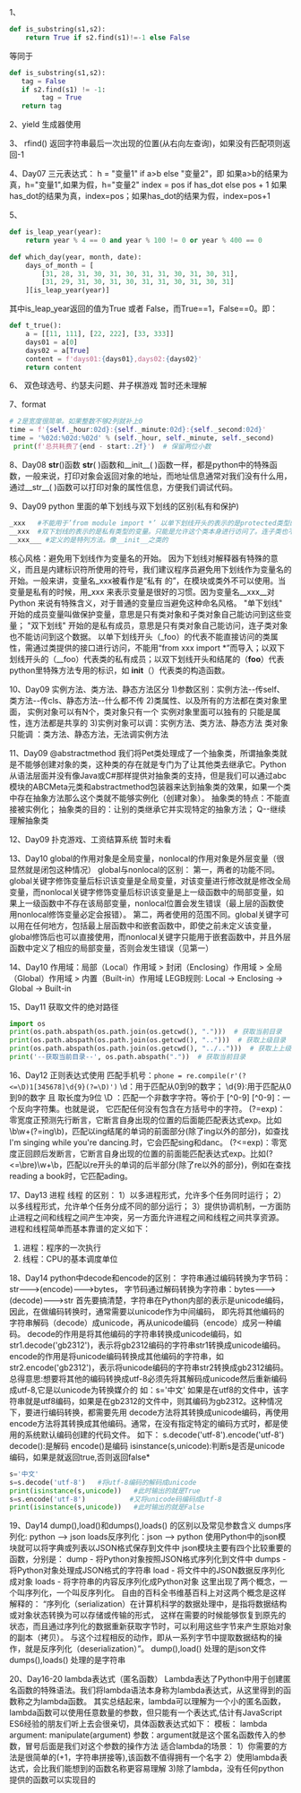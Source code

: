 1、
```python
def is_substring(s1,s2):
    return True if s2.find(s1)!=-1 else False
```
等同于
```python
def is_substring(s1,s2):
   tag = False
   if s2.find(s1) != -1:
        tag = True
   return tag
```

2、yield 生成器使用

3、
rfind() 返回字符串最后一次出现的位置(从右向左查询)，如果没有匹配项则返回-1

4、Day07
三元表达式：
 h = "变量1" if a>b else "变量2"，即 如果a>b的结果为真，h="变量1",如果为假，h="变量2"
 index = pos if has_dot else pos + 1
 如果has_dot的结果为真，index=pos；如果has_dot的结果为假，index=pos+1
 
5、
```python
def is_leap_year(year):
    return year % 4 == 0 and year % 100 != 0 or year % 400 == 0
    
def which_day(year, month, date):
    days_of_month = [
        [31, 28, 31, 30, 31, 30, 31, 31, 30, 31, 30, 31],
        [31, 29, 31, 30, 31, 30, 31, 31, 30, 31, 30, 31]
    ][is_leap_year(year)]
```
其中is_leap_year返回的值为True 或者 False，而True==1，False==0。即：
```python
def t_true():
    a = [[11, 111], [22, 222], [33, 333]]
    days01 = a[0]
    days02 = a[True]
    content = f'days01:{days01},days02:{days02}'
    return content
```

6、
双色球选号、约瑟夫问题、井子棋游戏 暂时还未理解

7、format
```python
# 2是宽度很简单。如果整数不够2列就补上0
time = f'{self._hour:02d}:{self._minute:02d}:{self._second:02d}'
time = '%02d:%02d:%02d' % (self._hour, self._minute, self._second)
 print(f'总共耗费了{end - start:.2f}')  # 保留两位小数  
```

8、Day08
__str__()函数
__str__( )函数和__init__( )函数一样，都是python中的特殊函数，一般来说，打印对象会返回对象的地址，而地址信息通常对我们没有什么用，通过__str__( )函数可以打印对象的属性信息，方便我们调试代码。

9、Day09
python 里面的单下划线与双下划线的区别(私有和保护)
```python
_xxx   #不能用于’from module import *’ 以单下划线开头的表示的是protected类型的变量。即保护类型只能允许其本身与子类进行访问。
__xxx  #双下划线的表示的是私有类型的变量。只能是允许这个类本身进行访问了。连子类也不可以
__xxx___ #定义的是特列方法。像__init__之类的
```
核心风格：避免用下划线作为变量名的开始。
因为下划线对解释器有特殊的意义，而且是内建标识符所使用的符号，我们建议程序员避免用下划线作为变量名的开始。一般来讲，变量名_xxx被看作是“私有 的”，在模块或类外不可以使用。当变量是私有的时候，用_xxx 来表示变量是很好的习惯。因为变量名__xxx__对Python 来说有特殊含义，对于普通的变量应当避免这种命名风格。
"单下划线" 开始的成员变量叫做保护变量，意思是只有类对象和子类对象自己能访问到这些变量；
"双下划线" 开始的是私有成员，意思是只有类对象自己能访问，连子类对象也不能访问到这个数据。
以单下划线开头（_foo）的代表不能直接访问的类属性，需通过类提供的接口进行访问，不能用“from xxx import *”而导入；以双下划线开头的（__foo）代表类的私有成员；以双下划线开头和结尾的（__foo__）代表python里特殊方法专用的标识，如 __init__（）代表类的构造函数。

10、Day09
实例方法、类方法、静态方法区分
1)参数区别：实例方法--传self、类方法--传cls、静态方法--什么都不传
2)类属性、以及所有的方法都在类对象里面，
实例对象可以有N个，类对象只有一个
实例对象里面可以独有的 只能是属性，连方法都是共享的
3)实例对象可以调：实例方法、类方法、静态方法
类对象只能调 ：类方法、静态方法，无法调实例方法

11、Day09
@abstractmethod
我们将Pet类处理成了一个抽象类，所谓抽象类就是不能够创建对象的类，这种类的存在就是专门为了让其他类去继承它。Python从语法层面并没有像Java或C#那样提供对抽象类的支持，但是我们可以通过abc模块的ABCMeta元类和abstractmethod包装器来达到抽象类的效果，如果一个类中存在抽象方法那么这个类就不能够实例化（创建对象）。
抽象类的特点：不能直接被实例化；
抽象类的目的：让别的类继承它并实现特定的抽象方法；
Q--继续理解抽象类

12、Day09
扑克游戏、工资结算系统 暂时未看

13、Day10
global的作用对象是全局变量，nonlocal的作用对象是外层变量（很显然就是闭包这种情况）
global与nonlocal的区别：
第一，两者的功能不同。global关键字修饰变量后标识该变量是全局变量，对该变量进行修改就是修改全局变量，而nonlocal关键字修饰变量后标识该变量是上一级函数中的局部变量，如果上一级函数中不存在该局部变量，nonlocal位置会发生错误（最上层的函数使用nonlocal修饰变量必定会报错）。
第二，两者使用的范围不同。global关键字可以用在任何地方，包括最上层函数中和嵌套函数中，即使之前未定义该变量，global修饰后也可以直接使用，而nonlocal关键字只能用于嵌套函数中，并且外层函数中定义了相应的局部变量，否则会发生错误（见第一）

14、Day10
作用域：局部（Local）作用域 > 封闭（Enclosing）作用域 > 全局（Global）作用域 > 内置（Built-in）作用域
LEGB规则: Local -> Enclosing -> Global -> Built-in

15、Day11
获取文件的绝对路径
```python
import os
print(os.path.abspath(os.path.join(os.getcwd(), ".")))  # 获取当前目录
print(os.path.abspath(os.path.join(os.getcwd(), "..")))  # 获取上级目录
print(os.path.abspath(os.path.join(os.getcwd(), "../..")))  # 获取上上级目录
print('--获取当前目录--', os.path.abspath("."))  # 获取当前目录 
```

16、Day12
正则表达式使用
匹配手机号：```phone = re.compile(r'(?<=\D)1[345678]\d{9}(?=\D)')```
\d：用于匹配从0到9的数字；
\d{9}:用于匹配从0到9的数字 且 取长度为9位
\D ：匹配一个非数字字符。等价于 [^0-9]
 [^0-9]：一个反向字符集。也就是说， 它匹配任何没有包含在方括号中的字符。
(?=exp)：零宽度正预测先行断言，它断言自身出现的位置的后面能匹配表达式exp。比如\b\w+(?=ing\b)，匹配以ing结尾的单词的前面部分(除了ing以外的部分)，如查找I'm singing while you're dancing.时，它会匹配sing和danc。
(?<=exp)：零宽度正回顾后发断言，它断言自身出现的位置的前面能匹配表达式exp。比如(?<=\bre)\w+\b，匹配以re开头的单词的后半部分(除了re以外的部分)，例如在查找reading a book时，它匹配ading。

17、Day13
进程  线程 的区别：
1）以多进程形式，允许多个任务同时运行；
2）以多线程形式，允许单个任务分成不同的部分运行；
3）提供协调机制，一方面防止进程之间和线程之间产生冲突，另一方面允许进程之间和线程之间共享资源。
进程和线程简单而基本靠谱的定义如下：
1. 进程：程序的一次执行
2. 线程：CPU的基本调度单位

18、Day14
python中decode和encode的区别：
字符串通过编码转换为字节码：str--->(encode)--->bytes，
字节码通过解码转换为字符串：bytes--->(decode)--->str
首先要搞清楚，字符串在Python内部的表示是unicode编码，因此，在做编码转换时，通常需要以unicode作为中间编码，
即先将其他编码的字符串解码（decode）成unicode，再从unicode编码（encode）成另一种编码。
decode的作用是将其他编码的字符串转换成unicode编码，如str1.decode('gb2312')，表示将gb2312编码的字符串str1转换成unicode编码。
encode的作用是将unicode编码转换成其他编码的字符串，如str2.encode('gb2312')，表示将unicode编码的字符串str2转换成gb2312编码。
总得意思:想要将其他的编码转换成utf-8必须先将其解码成unicode然后重新编码成utf-8,它是以unicode为转换媒介的
如：s='中文'
如果是在utf8的文件中，该字符串就是utf8编码，如果是在gb2312的文件中，则其编码为gb2312。这种情况下，要进行编码转换，都需要先用
decode方法将其转换成unicode编码，再使用encode方法将其转换成其他编码。通常，在没有指定特定的编码方式时，都是使用的系统默认编码创建的代码文件。
如下：
s.decode('utf-8').encode('utf-8')
decode():是解码
encode()是编码
isinstance(s,unicode):判断s是否是unicode编码，如果是就返回true,否则返回false*
```python
s='中文'
s=s.decode('utf-8')   #将utf-8编码的解码成unicode
print(isinstance(s,unicode))   #此时输出的就是True
s=s.encode('utf-8')           #又将unicode码编码成utf-8
print(isinstance(s,unicode))   #此时输出的就是False
```

19、Day14
dump(),load()和dumps(),loads() 的区别以及常见参数含义
dumps序列化: python --> json
loads反序列化：json --> python
使用Python中的json模块就可以将字典或列表以JSON格式保存到文件中
json模块主要有四个比较重要的函数，分别是：
dump - 将Python对象按照JSON格式序列化到文件中
dumps - 将Python对象处理成JSON格式的字符串
load - 将文件中的JSON数据反序列化成对象
loads - 将字符串的内容反序列化成Python对象
这里出现了两个概念，一个叫序列化，一个叫反序列化。
自由的百科全书维基百科上对这两个概念是这样解释的：
“序列化（serialization）在计算机科学的数据处理中，是指将数据结构或对象状态转换为可以存储或传输的形式，
这样在需要的时候能够恢复到原先的状态，而且通过序列化的数据重新获取字节时，可以利用这些字节来产生原始对象的副本（拷贝）。
与这个过程相反的动作，即从一系列字节中提取数据结构的操作，就是反序列化（deserialization）”。
dump(),load()   处理的是json文件
dumps(),loads() 处理的是字符串

20、Day16-20
lambda表达式（匿名函数）
Lambda表达了Python中用于创建匿名函数的特殊语法。我们将lambda语法本身称为lambda表达式，从这里得到的函数称之为lambda函数。
其实总结起来，lambda可以理解为一个小的匿名函数，lambda函数可以使用任意数量的参数，但只能有一个表达式,估计有JavaScript ES6经验的朋友们听上去会很亲切，具体函数表达式如下：
模板： lambda argument: manipulate(argument)
参数：argument就是这个匿名函数传入的参数，冒号后面是我们对这个参数的操作方法
适合lambda的场景：
1）你需要的方法是很简单的(+1，字符串拼接等),该函数不值得拥有一个名字
2）使用lambda表达式，会比我们能想到的函数名称更容易理解
3)除了lambda，没有任何python提供的函数可以实现目的
